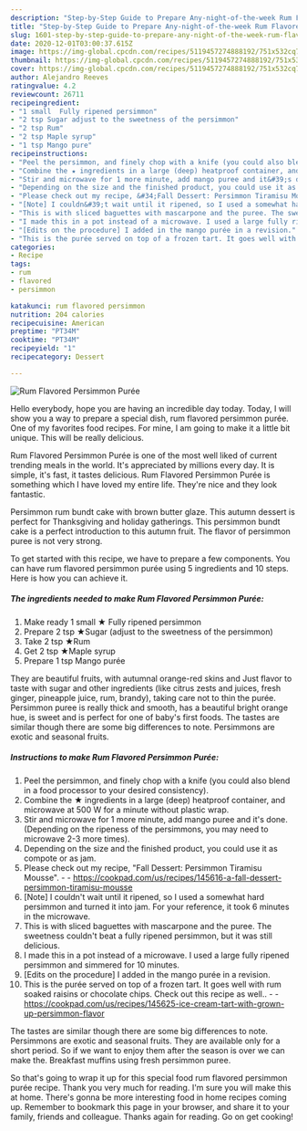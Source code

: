 ```yaml
---
description: "Step-by-Step Guide to Prepare Any-night-of-the-week Rum Flavored Persimmon Purée"
title: "Step-by-Step Guide to Prepare Any-night-of-the-week Rum Flavored Persimmon Purée"
slug: 1601-step-by-step-guide-to-prepare-any-night-of-the-week-rum-flavored-persimmon-puree
date: 2020-12-01T03:00:37.615Z
image: https://img-global.cpcdn.com/recipes/5119457274888192/751x532cq70/rum-flavored-persimmon-puree-recipe-main-photo.jpg
thumbnail: https://img-global.cpcdn.com/recipes/5119457274888192/751x532cq70/rum-flavored-persimmon-puree-recipe-main-photo.jpg
cover: https://img-global.cpcdn.com/recipes/5119457274888192/751x532cq70/rum-flavored-persimmon-puree-recipe-main-photo.jpg
author: Alejandro Reeves
ratingvalue: 4.2
reviewcount: 26711
recipeingredient:
- "1 small  Fully ripened persimmon"
- "2 tsp Sugar adjust to the sweetness of the persimmon"
- "2 tsp Rum"
- "2 tsp Maple syrup"
- "1 tsp Mango pure"
recipeinstructions:
- "Peel the persimmon, and finely chop with a knife (you could also blend in a food processor to your desired consistency)."
- "Combine the ★ ingredients in a large (deep) heatproof container, and microwave at 500 W for a minute without plastic wrap."
- "Stir and microwave for 1 more minute, add mango puree and it&#39;s done. (Depending on the ripeness of the persimmons, you may need to microwave 2-3 more times)."
- "Depending on the size and the finished product, you could use it as compote or as jam."
- "Please check out my recipe, &#34;Fall Dessert: Persimmon Tiramisu Mousse&#34;.  https://cookpad.com/us/recipes/145616-a-fall-dessert-persimmon-tiramisu-mousse"
- "[Note] I couldn&#39;t wait until it ripened, so I used a somewhat hard persimmon and turned it into jam. For your reference, it took 6 minutes in the microwave."
- "This is with sliced baguettes with mascarpone and the puree. The sweetness couldn&#39;t beat a fully ripened persimmon, but it was still delicious."
- "I made this in a pot instead of a microwave. I used a large fully ripened persimmon and simmered for 10 minutes."
- "[Edits on the procedure] I added in the mango purée in a revision."
- "This is the purée served on top of a frozen tart. It goes well with rum soaked raisins or chocolate chips. Check out this recipe as well..  https://cookpad.com/us/recipes/145625-ice-cream-tart-with-grown-up-persimmon-flavor"
categories:
- Recipe
tags:
- rum
- flavored
- persimmon

katakunci: rum flavored persimmon 
nutrition: 204 calories
recipecuisine: American
preptime: "PT34M"
cooktime: "PT34M"
recipeyield: "1"
recipecategory: Dessert

---
```



![Rum Flavored Persimmon Purée](https://img-global.cpcdn.com/recipes/5119457274888192/751x532cq70/rum-flavored-persimmon-puree-recipe-main-photo.jpg)

Hello everybody, hope you are having an incredible day today. Today, I will show you a way to prepare a special dish, rum flavored persimmon purée. One of my favorites food recipes. For mine, I am going to make it a little bit unique. This will be really delicious.

Rum Flavored Persimmon Purée is one of the most well liked of current trending meals in the world. It's appreciated by millions every day. It is simple, it's fast, it tastes delicious. Rum Flavored Persimmon Purée is something which I have loved my entire life. They're nice and they look fantastic.

Persimmon rum bundt cake with brown butter glaze. This autumn dessert is perfect for Thanksgiving and holiday gatherings. This persimmon bundt cake is a perfect introduction to this autumn fruit. The flavor of persimmon puree is not very strong.


To get started with this recipe, we have to prepare a few components. You can have rum flavored persimmon purée using 5 ingredients and 10 steps. Here is how you can achieve it.

<!--inarticleads1-->

##### The ingredients needed to make Rum Flavored Persimmon Purée:

1. Make ready 1 small ★ Fully ripened persimmon
1. Prepare 2 tsp ★Sugar (adjust to the sweetness of the persimmon)
1. Take 2 tsp ★Rum
1. Get 2 tsp ★Maple syrup
1. Prepare 1 tsp Mango purée


They are beautiful fruits, with autumnal orange-red skins and Just flavor to taste with sugar and other ingredients (like citrus zests and juices, fresh ginger, pineapple juice, rum, brandy), taking care not to thin the purée. Persimmon puree is really thick and smooth, has a beautiful bright orange hue, is sweet and is perfect for one of baby&#39;s first foods. The tastes are similar though there are some big differences to note. Persimmons are exotic and seasonal fruits. 

<!--inarticleads2-->

##### Instructions to make Rum Flavored Persimmon Purée:

1. Peel the persimmon, and finely chop with a knife (you could also blend in a food processor to your desired consistency).
1. Combine the ★ ingredients in a large (deep) heatproof container, and microwave at 500 W for a minute without plastic wrap.
1. Stir and microwave for 1 more minute, add mango puree and it&#39;s done. (Depending on the ripeness of the persimmons, you may need to microwave 2-3 more times).
1. Depending on the size and the finished product, you could use it as compote or as jam.
1. Please check out my recipe, &#34;Fall Dessert: Persimmon Tiramisu Mousse&#34;. -  - https://cookpad.com/us/recipes/145616-a-fall-dessert-persimmon-tiramisu-mousse
1. [Note] I couldn&#39;t wait until it ripened, so I used a somewhat hard persimmon and turned it into jam. For your reference, it took 6 minutes in the microwave.
1. This is with sliced baguettes with mascarpone and the puree. The sweetness couldn&#39;t beat a fully ripened persimmon, but it was still delicious.
1. I made this in a pot instead of a microwave. I used a large fully ripened persimmon and simmered for 10 minutes.
1. [Edits on the procedure] I added in the mango purée in a revision.
1. This is the purée served on top of a frozen tart. It goes well with rum soaked raisins or chocolate chips. Check out this recipe as well.. -  - https://cookpad.com/us/recipes/145625-ice-cream-tart-with-grown-up-persimmon-flavor


The tastes are similar though there are some big differences to note. Persimmons are exotic and seasonal fruits. They are available only for a short period. So if we want to enjoy them after the season is over we can make the. Breakfast muffins using fresh persimmon puree. 

So that's going to wrap it up for this special food rum flavored persimmon purée recipe. Thank you very much for reading. I'm sure you will make this at home. There's gonna be more interesting food in home recipes coming up. Remember to bookmark this page in your browser, and share it to your family, friends and colleague. Thanks again for reading. Go on get cooking!
